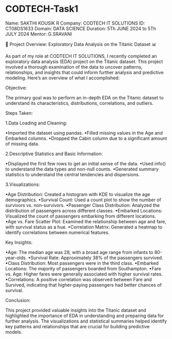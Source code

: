 # CODTECH-Task1
Name: SAKTHI KOUSIK R
Company: CODTECH IT SOLUTIONS
ID: CT08DS1633
Domain: DATA SCIENCE
Duration: 5Th JUNE 2024 to 5Th JULY 2024
Mentor: G.SRAVANI

🚢 Project Overview: Exploratory Data Analysis on the Titanic Dataset 📊

As part of my role at CODTECH IT SOLUTIONS, I recently completed an exploratory data analysis (EDA) project on the Titanic dataset. This project involved a thorough examination of the data to uncover patterns, relationships, and insights that could inform further analysis and predictive modeling. Here’s an overview of what I accomplished:

Objective:

The primary goal was to perform an in-depth EDA on the Titanic dataset to understand its characteristics, distributions, correlations, and outliers.

Steps Taken:

1.Data Loading and Cleaning:

•Imported the dataset using pandas.
•Filled missing values in the Age and Embarked columns.
•Dropped the Cabin column due to a significant amount of missing data.

2.Descriptive Statistics and Basic Information:

•Displayed the first few rows to get an initial sense of the data.
•Used info() to understand the data types and non-null counts.
•Generated summary statistics to understand the central tendencies and dispersions.

3.Visualizations:

•Age Distribution: Created a histogram with KDE to visualize the age demographics.
•Survival Count: Used a count plot to show the number of survivors vs. non-survivors.
•Passenger Class Distribution: Analyzed the distribution of passengers across different classes.
•Embarked Locations: Visualized the count of passengers embarking from different locations.
•Age vs. Fare Scatter Plot: Examined the relationship between age and fare, with survival status as a hue.
•Correlation Matrix: Generated a heatmap to identify correlations between numerical features.

Key Insights:

•Age: The median age was 28, with a broad age range from infants to 80-year-olds.
•Survival Rate: Approximately 38% of the passengers survived.
•Class Distribution: Most passengers were in the third class.
•Embarked Locations: The majority of passengers boarded from Southampton.
•Fare vs. Age: Higher fares were generally associated with higher survival rates.
•Correlations: A positive correlation was observed between Fare and Survived, indicating that higher-paying passengers had better chances of survival.

Conclusion:

This project provided valuable insights into the Titanic dataset and highlighted the importance of EDA in understanding and preparing data for further analysis. The visualizations and statistical summaries helped identify key patterns and relationships that are crucial for building predictive models.

